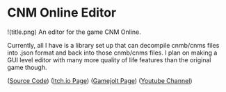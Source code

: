 # CNM Online Editor
!(title.png)
An editor for the game CNM Online.

Currently, all I have is a library set up that can decompile cnmb/cnms files into .json format and back into those cnmb/cnms files. I plan on making a GUI level editor with many more quality of life features than the original game though.

([Source Code](https://github.com/wyatt-radkiewicz/cnm-online))
([Itch.io Page](https://napoleon1.itch.io/cnm-online))
([Gamejolt Page](https://gamejolt.com/games/cnmonline/635597))
([Youtube Channel](https://www.youtube.com/channel/UCq868VtI07_N5Fk-0eYAB2A))